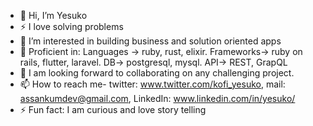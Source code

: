 - 👋 Hi, I’m Yesuko
- ⚡ I love solving problems
- 👀 I’m interested in building business and solution oriented apps
- 🌱 Proficient in: Languages -> ruby, rust, elixir. Frameworks-> ruby on rails, flutter, laravel. DB-> postgresql, mysql. API-> REST, GrapQL
- 💞️ I am looking forward to collaborating on any challenging project.
- 📫 How to reach me- twitter: www.twitter.com/kofi_yesuko, mail: assankumdev@gmail.com, LinkedIn: www.linkedin.com/in/yesuko/
- ⚡ Fun fact: I am curious and love story telling
